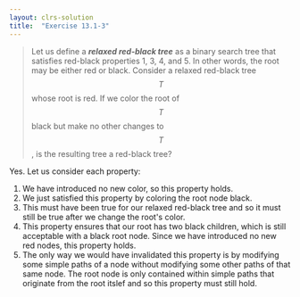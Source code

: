 ```yaml
---
layout: clrs-solution
title:  "Exercise 13.1-3"
---
```

>Let us define a ***relaxed red-black tree*** as a binary search tree that satisfies red-black properties 1, 3, 4, and 5. In other words, the root may be either red or black. Consider a relaxed red-black tree $$T$$ whose root is red. If we color the root of $$T$$ black but make no other changes to $$T$$, is the resulting tree a red-black tree?

Yes. Let us consider each property:

1. We have introduced no new color, so this property holds.
2. We just satisfied this property by coloring the root node black.
3. This must have been true for our relaxed red-black tree and so it must still be true after we change the root's color.
4. This property ensures that our root has two black children, which is still acceptable with a black root node. Since we have introduced no new red nodes, this property holds.
5. The only way we would have invalidated this property is by modifying some simple paths of a node without modifying some other paths of that same node. The root node is only contained within simple paths that originate from the root itslef and so this property must still hold.